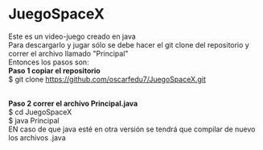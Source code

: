 # JuegoSpaceX
Este es un video-juego creado en java
<br>
Para descargarlo y jugar sólo se debe hacer el git clone del repositorio y correr el archivo llamado "Principal"
<br>
Entonces los pasos son:
<br>
<strong>Paso 1 copiar el repositorio</strong>
<br>
$ git clone https://github.com/oscarfedu7/JuegoSpaceX.git

<br>
<strong>Paso 2 correr el archivo Principal.java</strong>
<br>
$ cd JuegoSpaceX <br>
$ java Principal

<br>
EN caso de que java esté en otra versión se tendrá que compilar de nuevo los archivos .java
